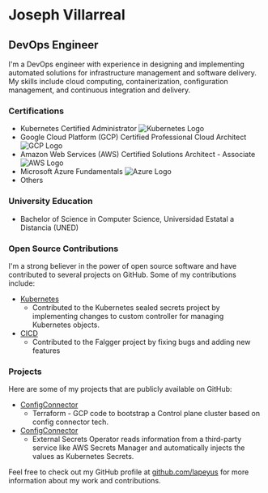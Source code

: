 # Joseph Villarreal

## DevOps Engineer

I'm a DevOps engineer with experience in designing and implementing automated solutions for infrastructure management and software delivery. My skills include cloud computing, containerization, configuration management, and continuous integration and delivery.

### Certifications

- Kubernetes Certified Administrator ![Kubernetes Logo](https://upload.wikimedia.org/wikipedia/commons/3/39/Kubernetes_logo_without_workmark.svg)
- Google Cloud Platform (GCP) Certified Professional Cloud Architect ![GCP Logo](https://cloud.google.com/images/navigation/gcp-logo.png)
- Amazon Web Services (AWS) Certified Solutions Architect - Associate ![AWS Logo](https://d1.awsstatic.com/logos/aws-logo-lockups/poweredbyaws/PB_AWS_logo_RGB_stacked_REV_SQ.61f2b2a9454340625a8e7b9c3c72873f082dbe1e.png)
- Microsoft Azure Fundamentals ![Azure Logo](https://www.azurethailand.com/wp-content/uploads/sites/6/2019/04/Azure-Aspire.png)
- Others


### University Education

- Bachelor of Science in Computer Science, Universidad Estatal a Distancia (UNED)

### Open Source Contributions

I'm a strong believer in the power of open source software and have contributed to several projects on GitHub. Some of my contributions include:

- [Kubernetes](https://github.com/Lapeyus/sealed-secrets)
  - Contributed to the Kubernetes sealed secrets project by implementing changes to custom controller for managing Kubernetes objects.
- [CICD](https://github.com/Lapeyus/flagger)
  - Contributed to the Falgger project by fixing bugs and adding new features 

### Projects

Here are some of my projects that are publicly available on GitHub:

- [ConfigConnector](https://github.com/Lapeyus/IDP)
  - Terraform - GCP code to bootstrap a Control plane cluster based on config connector tech.
- [ConfigConnector](https://github.com/Lapeyus/secrets-manager)
  - External Secrets Operator reads information from a third-party service like AWS Secrets Manager and automatically injects the values as Kubernetes Secrets.
  

Feel free to check out my GitHub profile at [github.com/lapeyus](https://github.com/lapeyus) for more information about my work and contributions.
